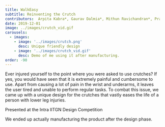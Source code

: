 ```yaml
---
title: WalkEasy 
subtitle: Reinventing the Crutch
contributors:  Arpita Kabra*, Gaurav Dalmia*, Mithun Ravichandran*, Prankush Agarwal*, Praveen Venkatesh*, Shruti Gupta*, Prof Manasi Kanetkar
date: 2019-12-01
image: ../images/crutch_vid.gif
carousels: 
  - images: 
    - image: '../images/crutch.png'
      desc: Unique friendly design
    - image: '../images/crutch_vid.gif'
      desc: Demo of me using it after manufacturing.
order: -90
---
```

Ever injured yourself to the point where you were asked to use crutches? If yes, you would have seen that it is extremely painful and cumbersome to use. Apart from causing a lot of pain in the wrist and underarms, it leaves the user tired and unable to perform regular tasks. To combat this issue, we came up with a unique design for the crutches that vastly eases the life of a person with lower leg injuries.

Presented at the Intra IITGN Design Competition 

We ended up actually manufacturing the product after the design phase. 